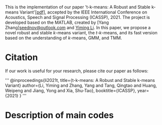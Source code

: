 This is the implementation of our paper 't-k-means: A Robust and Stable k-means Variant'[[pdf]](https://arxiv.org/pdf/1907.07442.pdf), accepted by the IEEE International Conference on Acoustics, Speech and Signal Processing (ICASSP), 2021. The project is developed based on the MATLAB, created by [Yang Zhang]<seednov@outlook.com> and [Yiming Li](http://liyiming.tech/). In this paper, we propose a novel robust and stable $k$-means variant, the $t$-$k$-means, and its fast version based on the understanding of $k$-means, GMM, and TMM.



# Citation
If our work is useful for your research, please cite our paper as follows:

'''
@inproceedings{li2021t,
  title={t-k-means: A Robust and Stable k-means Variant}
  author={Li, Yiming and Zhang, Yang and Tang, Qingtao and Huang, Weipeng and Jiang, Yong and Xia, Shu-Tao},
  booktitle={ICASSP},
  year={2021}
}
'''

# Description of main codes

